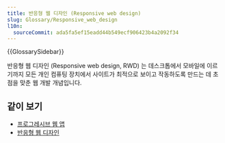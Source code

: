 ```yaml
---
title: 반응형 웹 디자인 (Responsive web design)
slug: Glossary/Responsive_web_design
l10n:
  sourceCommit: ada5fa5ef15eadd44b549ecf906423b4a2092f34
---
```


{{GlossarySidebar}}

반응형 웹 디자인 (Responsive web design, RWD) 는 데스크톱에서 모바일에 이르기까지 모든 개인 컴퓨팅 장치에서 사이트가 최적으로 보이고 작동하도록 만드는 데 초점을 맞춘 웹 개발 개념입니다.

## 같이 보기

- [프로그레시브 웹 앱](/ko/docs/Web/Progressive_web_apps)
- [반응형 웹 디자인](https://docs.microsoft.com/archive/msdn-magazine/2011/november/html5-responsive-web-design)
